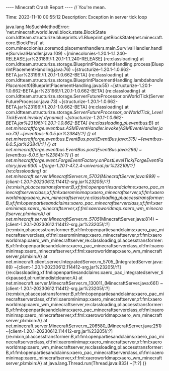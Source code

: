 ---- Minecraft Crash Report ----
// You're mean.

Time: 2023-11-10 00:55:12
Description: Exception in server tick loop

java.lang.NoSuchMethodError: 'net.minecraft.world.level.block.state.BlockState com.ldtteam.structurize.blueprints.v1.Blueprint.getBlockState(net.minecraft.core.BlockPos)'
	at com.minecolonies.coremod.placementhandlers.main.SurvivalHandler.handle(SurvivalHandler.java:109) ~[minecolonies-1.20.1-1.1.240-RELEASE.jar%23189!/:1.20.1-1.1.240-RELEASE] {re:classloading}
	at com.ldtteam.structurize.storage.BlueprintPlacementHandling.process(BlueprintPlacementHandling.java:76) ~[structurize-1.20.1-1.0.662-BETA.jar%23196!/:1.20.1-1.0.662-BETA] {re:classloading}
	at com.ldtteam.structurize.storage.BlueprintPlacementHandling.lambda$handlePlacement$0(BlueprintPlacementHandling.java:55) ~[structurize-1.20.1-1.0.662-BETA.jar%23196!/:1.20.1-1.0.662-BETA] {re:classloading}
	at com.ldtteam.structurize.storage.ServerFutureProcessor.onWorldTick(ServerFutureProcessor.java:73) ~[structurize-1.20.1-1.0.662-BETA.jar%23196!/:1.20.1-1.0.662-BETA] {re:classloading}
	at com.ldtteam.structurize.storage.__ServerFutureProcessor_onWorldTick_LevelTickEvent.invoke(.dynamic) ~[structurize-1.20.1-1.0.662-BETA.jar%23196!/:1.20.1-1.0.662-BETA] {re:classloading,pl:eventbus:B}
	at net.minecraftforge.eventbus.ASMEventHandler.invoke(ASMEventHandler.java:73) ~[eventbus-6.0.5.jar%2384!/:?] {}
	at net.minecraftforge.eventbus.EventBus.post(EventBus.java:315) ~[eventbus-6.0.5.jar%2384!/:?] {}
	at net.minecraftforge.eventbus.EventBus.post(EventBus.java:296) ~[eventbus-6.0.5.jar%2384!/:?] {}
	at net.minecraftforge.event.ForgeEventFactory.onPostLevelTick(ForgeEventFactory.java:930) ~[forge-1.20.1-47.2.4-universal.jar%23210!/:?] {re:classloading}
	at net.minecraft.server.MinecraftServer.m_5703_(MinecraftServer.java:899) ~[client-1.20.1-20230612.114412-srg.jar%23205!/:?] {re:mixin,pl:accesstransformer:B,xf:fml:openpartiesandclaims:xaero_pac_minecraftserverclass,xf:fml:xaerominimap:xaero_minecraftserver,xf:fml:xaeroworldmap:xaero_wm_minecraftserver,re:classloading,pl:accesstransformer:B,xf:fml:openpartiesandclaims:xaero_pac_minecraftserverclass,xf:fml:xaerominimap:xaero_minecraftserver,xf:fml:xaeroworldmap:xaero_wm_minecraftserver,pl:mixin:A}
	at net.minecraft.server.MinecraftServer.m_5705_(MinecraftServer.java:814) ~[client-1.20.1-20230612.114412-srg.jar%23205!/:?] {re:mixin,pl:accesstransformer:B,xf:fml:openpartiesandclaims:xaero_pac_minecraftserverclass,xf:fml:xaerominimap:xaero_minecraftserver,xf:fml:xaeroworldmap:xaero_wm_minecraftserver,re:classloading,pl:accesstransformer:B,xf:fml:openpartiesandclaims:xaero_pac_minecraftserverclass,xf:fml:xaerominimap:xaero_minecraftserver,xf:fml:xaeroworldmap:xaero_wm_minecraftserver,pl:mixin:A}
	at net.minecraft.client.server.IntegratedServer.m_5705_(IntegratedServer.java:89) ~[client-1.20.1-20230612.114412-srg.jar%23205!/:?] {re:classloading,xf:fml:openpartiesandclaims:xaero_pac_integratedserver_tickpaused,pl:runtimedistcleaner:A}
	at net.minecraft.server.MinecraftServer.m_130011_(MinecraftServer.java:661) ~[client-1.20.1-20230612.114412-srg.jar%23205!/:?] {re:mixin,pl:accesstransformer:B,xf:fml:openpartiesandclaims:xaero_pac_minecraftserverclass,xf:fml:xaerominimap:xaero_minecraftserver,xf:fml:xaeroworldmap:xaero_wm_minecraftserver,re:classloading,pl:accesstransformer:B,xf:fml:openpartiesandclaims:xaero_pac_minecraftserverclass,xf:fml:xaerominimap:xaero_minecraftserver,xf:fml:xaeroworldmap:xaero_wm_minecraftserver,pl:mixin:A}
	at net.minecraft.server.MinecraftServer.m_206580_(MinecraftServer.java:251) ~[client-1.20.1-20230612.114412-srg.jar%23205!/:?] {re:mixin,pl:accesstransformer:B,xf:fml:openpartiesandclaims:xaero_pac_minecraftserverclass,xf:fml:xaerominimap:xaero_minecraftserver,xf:fml:xaeroworldmap:xaero_wm_minecraftserver,re:classloading,pl:accesstransformer:B,xf:fml:openpartiesandclaims:xaero_pac_minecraftserverclass,xf:fml:xaerominimap:xaero_minecraftserver,xf:fml:xaeroworldmap:xaero_wm_minecraftserver,pl:mixin:A}
	at java.lang.Thread.run(Thread.java:833) ~[?:?] {}


